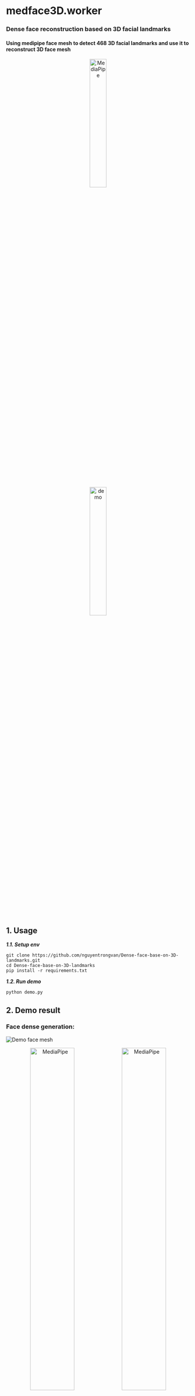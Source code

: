 # medface3D.worker
### Dense face reconstruction based on 3D facial landmarks
#### Using medipipe face mesh to detect 468 3D facial landmarks and use it to reconstruct 3D face mesh
<div style="text-align:center;">
    <img src="https://mohamedalirashad.github.io/FreeFaceMoCap/assets/img/mediapipe.png" alt="MediaPipe" width="30%">
</div>
<div style="text-align:center;">
    <img src="medface3D/data/sample/face_001.jpg_face_reconstruction.gif" alt="demo" width="30%">
</div>


## 1. Usage
***1.1. Setup env***  
```
git clone https://github.com/nguyentrongvan/Dense-face-base-on-3D-landmarks.git
cd Dense-face-base-on-3D-landmarks 
pip install -r requirements.txt
```


***1.2. Run demo***  
```
python demo.py
```

## 2. Demo result
### Face dense generation:
![Demo face mesh](medface3D/data/demo/dense.png)
<div style="text-align:center;">
    <img src="medface3D/data/demo/famed01.gif" alt="MediaPipe" width="49%">
    <img src="medface3D/data/demo/famed02.gif" alt="MediaPipe" width="49%">
</div>


### Face depth estimation:
![Demo face depth](medface3D/data/demo/depth.png)


### 3D face mesh reconstruction:
<div style="text-align:center;">
    <img src="medface3D/data/demo/mesh_famed.gif" alt="MediaPipe" width="100%">
    <img src="medface3D/data/demo/mesh_local.gif" alt="MediaPipe" width="100%">
</div>

